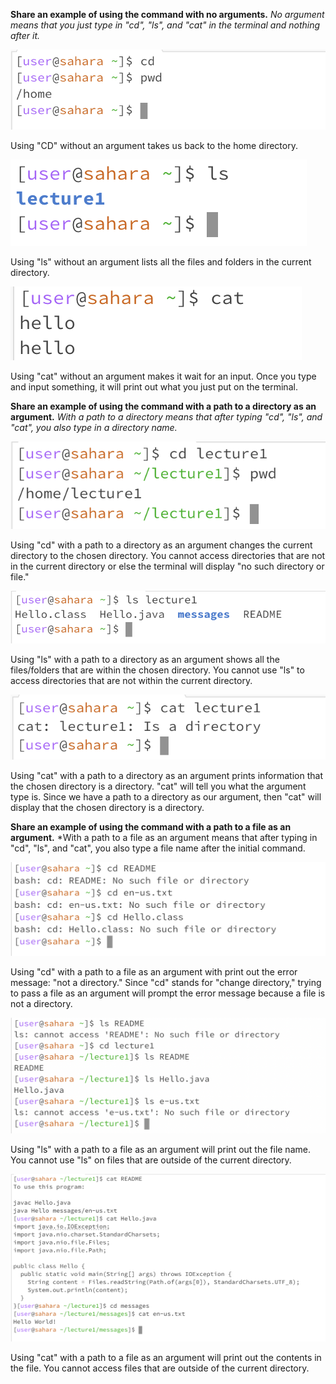**Share an example of using the command with no arguments.**
*No argument means that you just type in "cd", "ls", and "cat" in the terminal and nothing after it.*

![Image](1.png)

Using "CD" without an argument takes us back to the home directory.

![Image](2.png)

Using "ls" without an argument lists all the files and folders in the current directory.

![Image](3.png)

Using "cat" without an argument makes it wait for an input. Once you type and input something, it will print out what you just put on the terminal.

**Share an example of using the command with a path to a directory as an argument.**
*With a path to a directory means that after typing "cd", "ls", and "cat", you also type in a directory name.*

![Image](4.png)

Using  "cd" with a path to a directory as an argument changes the current directory to the chosen directory. You cannot access directories that are not in the current directory or else the terminal will display "no such directory or file."

![Image](5.png)

Using "ls" with a path to a directory as an argument shows all the files/folders that are within the chosen directory. You cannot use "ls" to access directories that are not within the current directory.

![Image](6.png)

Using "cat" with a path to a directory as an argument prints information that the chosen directory is a directory. "cat" will tell you what the argument type is. Since we have a path to a directory as our argument, then "cat" will display that the chosen directory is a directory.

**Share an example of using the command with a path to a file as an argument.**
*With a path to a file as an argument means that after typing in "cd", "ls", and "cat", you also type a file name after the initial command.

![Image](7.png)

Using "cd" with a path to a file as an argument with print out the error message: "not a directory." Since "cd" stands for "change directory," trying to pass a file as an argument will prompt the error message because a file is not a directory.

![Image](8.png)

Using "ls" with a path to a file as an argument will print out the file name. You cannot use "ls" on files that are outside of the current directory.

![Image](9.png)

Using "cat" with a path to a file as an argument will print out the contents in the file. You cannot access files that are outside of the current directory.
